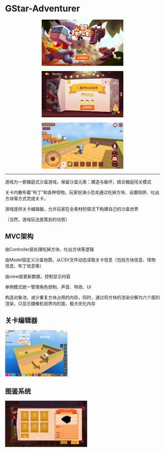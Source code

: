 # GStar-Adventurer

<div align=center>
  <img height="150" src="https://github.com/2585479524/git_pic/blob/master/GStar-Adventurer/logo.jpg"/><br>
  
  <img height="150" src="https://github.com/2585479524/git_pic/blob/master/GStar-Adventurer/ChooseLevel.jpg"/><br>
  
  <img height="150" src="https://github.com/2585479524/git_pic/blob/master/GStar-Adventurer/Level.jpg"/><br>
</div>

<hr>

游戏为一款箱庭式沙盒游戏，保留沙盒元素：建造与破坏，结合箱庭闯关模式

关卡内散布着“布丁”和各种怪物，玩家扮演小恐龙通过吃掉方块、设置陷阱、吐出方块等方式完成关卡。

游戏提供关卡编辑器，允许玩家在全素材的情况下构建自己的沙盒世界

（当然，游戏玩法是策划的功劳）

## MVC架构

由Controller层处理吃掉方块、吐出方块等逻辑

由Model层定义沙盒地图，从CSV文件动态读取关卡信息（包括方块信息、怪物信息、布丁信息等）

由view层更新数据，控制显示内容

单例模式统一管理角色控制、声音、特效、UI

构造对象池，减少重复方块占用的内存，同时，通过将方块的渲染分解为六个面的渲染，只显示摄像机视界内的面，极大优化内存

## 关卡编辑器

  <img height="150" src="https://github.com/2585479524/git_pic/blob/master/GStar-Adventurer/Edit.jpg"/><br>

## 图鉴系统

  <img height="150" src="https://github.com/2585479524/git_pic/blob/master/GStar-Adventurer/Illustration.jpg"/><br>

